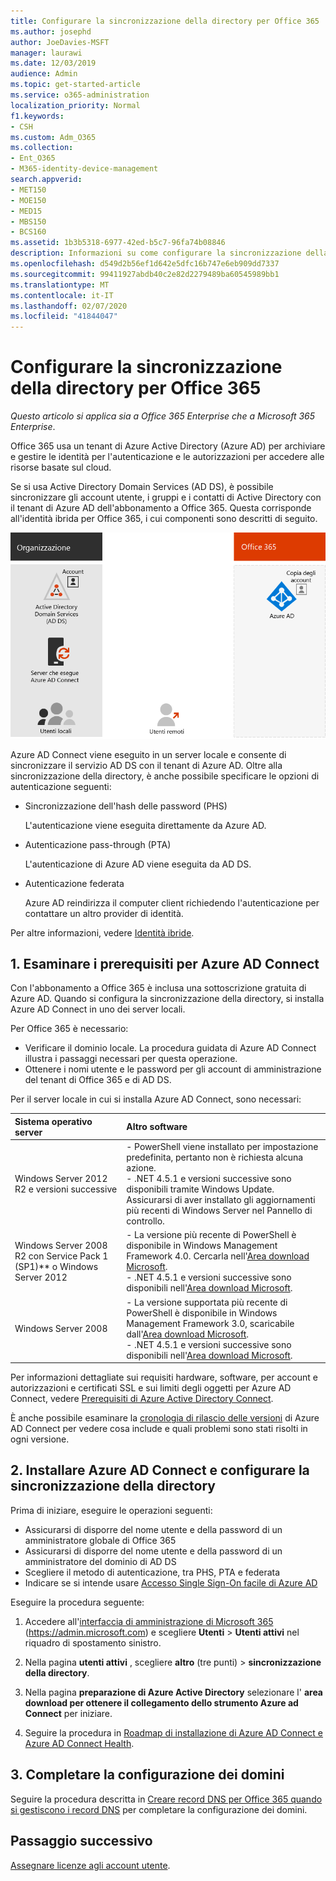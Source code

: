 ```yaml
---
title: Configurare la sincronizzazione della directory per Office 365
ms.author: josephd
author: JoeDavies-MSFT
manager: laurawi
ms.date: 12/03/2019
audience: Admin
ms.topic: get-started-article
ms.service: o365-administration
localization_priority: Normal
f1.keywords:
- CSH
ms.custom: Adm_O365
ms.collection:
- Ent_O365
- M365-identity-device-management
search.appverid:
- MET150
- MOE150
- MED15
- MBS150
- BCS160
ms.assetid: 1b3b5318-6977-42ed-b5c7-96fa74b08846
description: Informazioni su come configurare la sincronizzazione della directory tra Office 365 e Active Directory locale.
ms.openlocfilehash: d549d2b56ef1d642e5dfc16b747e6eb909dd7337
ms.sourcegitcommit: 99411927abdb40c2e82d2279489ba60545989bb1
ms.translationtype: MT
ms.contentlocale: it-IT
ms.lasthandoff: 02/07/2020
ms.locfileid: "41844047"
---
```

# <a name="set-up-directory-synchronization-for-office-365"></a>Configurare la sincronizzazione della directory per Office 365

*Questo articolo si applica sia a Office 365 Enterprise che a Microsoft 365 Enterprise*.

Office 365 usa un tenant di Azure Active Directory (Azure AD) per archiviare e gestire le identità per l'autenticazione e le autorizzazioni per accedere alle risorse basate sul cloud. 

Se si usa Active Directory Domain Services (AD DS), è possibile sincronizzare gli account utente, i gruppi e i contatti di Active Directory con il tenant di Azure AD dell'abbonamento a Office 365. Questa corrisponde all'identità ibrida per Office 365, i cui componenti sono descritti di seguito.

![Componenti della sincronizzazione della directory per Office 365](./media/about-office-365-identity/hybrid-identity.png)

Azure AD Connect viene eseguito in un server locale e consente di sincronizzare il servizio AD DS con il tenant di Azure AD. Oltre alla sincronizzazione della directory, è anche possibile specificare le opzioni di autenticazione seguenti:

- Sincronizzazione dell'hash delle password (PHS)

  L'autenticazione viene eseguita direttamente da Azure AD.

- Autenticazione pass-through (PTA)

  L'autenticazione di Azure AD viene eseguita da AD DS.

- Autenticazione federata

  Azure AD reindirizza il computer client richiedendo l'autenticazione per contattare un altro provider di identità.

Per altre informazioni, vedere [Identità ibride](plan-for-directory-synchronization.md).
  
## <a name="1-review-prerequisites-for-azure-ad-connect"></a>1. Esaminare i prerequisiti per Azure AD Connect

Con l'abbonamento a Office 365 è inclusa una sottoscrizione gratuita di Azure AD. Quando si configura la sincronizzazione della directory, si installa Azure AD Connect in uno dei server locali.
  
Per Office 365 è necessario:
  
- Verificare il dominio locale. La procedura guidata di Azure AD Connect illustra i passaggi necessari per questa operazione.
- Ottenere i nomi utente e le password per gli account di amministrazione del tenant di Office 365 e di AD DS.

Per il server locale in cui si installa Azure AD Connect, sono necessari:
  
|**Sistema operativo server**|**Altro software**|
|:-----|:-----|
|Windows Server 2012 R2 e versioni successive | - PowerShell viene installato per impostazione predefinita, pertanto non è richiesta alcuna azione.  <br> - .NET 4.5.1 e versioni successive sono disponibili tramite Windows Update. Assicurarsi di aver installato gli aggiornamenti più recenti di Windows Server nel Pannello di controllo. |
|Windows Server 2008 R2 con Service Pack 1 (SP1)** o Windows Server 2012 | - La versione più recente di PowerShell è disponibile in Windows Management Framework 4.0. Cercarla nell'[Area download Microsoft](https://go.microsoft.com/fwlink/p/?LinkId=717996).  <br> - .NET 4.5.1 e versioni successive sono disponibili nell'[Area download Microsoft](https://go.microsoft.com/fwlink/p/?LinkId=717996). |
|Windows Server 2008 | - La versione supportata più recente di PowerShell è disponibile in Windows Management Framework 3.0, scaricabile dall'[Area download Microsoft](https://go.microsoft.com/fwlink/p/?LinkId=717996).  <br> - .NET 4.5.1 e versioni successive sono disponibili nell'[Area download Microsoft](https://go.microsoft.com/fwlink/p/?LinkId=717996). |

Per informazioni dettagliate sui requisiti hardware, software, per account e autorizzazioni e certificati SSL e sui limiti degli oggetti per Azure AD Connect, vedere [Prerequisiti di Azure Active Directory Connect](https://docs.microsoft.com/azure/active-directory/hybrid/how-to-connect-install-prerequisites).
  
È anche possibile esaminare la [cronologia di rilascio delle versioni](https://docs.microsoft.com/azure/active-directory/hybrid/reference-connect-version-history) di Azure AD Connect per vedere cosa include e quali problemi sono stati risolti in ogni versione.

## <a name="2-install-azure-ad-connect-and-configure-directory-synchronization"></a>2. Installare Azure AD Connect e configurare la sincronizzazione della directory

Prima di iniziare, eseguire le operazioni seguenti:

- Assicurarsi di disporre del nome utente e della password di un amministratore globale di Office 365
- Assicurarsi di disporre del nome utente e della password di un amministratore del dominio di AD DS
- Scegliere il metodo di autenticazione, tra PHS, PTA e federata
- Indicare se si intende usare [Accesso Single Sign-On facile di Azure AD](https://docs.microsoft.com/azure/active-directory/hybrid/how-to-connect-sso)

Eseguire la procedura seguente:

1. Accedere all'[interfaccia di amministrazione di Microsoft 365](https://admin.microsoft.com) (https://admin.microsoft.com) e scegliere **Utenti** \> **Utenti attivi** nel riquadro di spostamento sinistro.
2. Nella pagina **utenti attivi** , scegliere **altro** (tre punti) \> **sincronizzazione della directory**.
  
3. Nella pagina **preparazione di Azure Active Directory** selezionare l' **area download per ottenere il collegamento dello strumento Azure ad Connect** per iniziare. 
4. Seguire la procedura in [Roadmap di installazione di Azure AD Connect e Azure AD Connect Health](https://docs.microsoft.com/azure/active-directory/hybrid/how-to-connect-install-roadmap).

## <a name="3-finish-setting-up-domains"></a>3. Completare la configurazione dei domini

Seguire la procedura descritta in [Creare record DNS per Office 365 quando si gestiscono i record DNS](https://docs.microsoft.com/office365/admin/get-help-with-domains/create-dns-records-at-any-dns-hosting-provider) per completare la configurazione dei domini.

## <a name="next-step"></a>Passaggio successivo

[Assegnare licenze agli account utente](assign-licenses-to-user-accounts.md).
